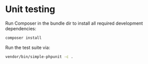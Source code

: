 Unit testing
============
 	 
Run Composer in the bundle dir to install all required development dependencies:	 
 	 
``` bash
composer install
```
 	 
Run the test suite via:
``` bash
vendor/bin/simple-phpunit -c .
```
